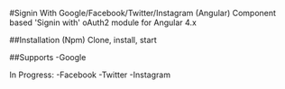 #Signin With Google/Facebook/Twitter/Instagram (Angular)
Component based 'Signin with' oAuth2 module for Angular 4.x

##Installation (Npm)
Clone, install, start

##Supports
-Google

In Progress:
-Facebook
-Twitter
-Instagram

